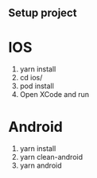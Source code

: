 ## Setup project

# IOS
1. yarn install
2. cd ios/
3. pod install
4. Open XCode and run

# Android
1. yarn install
2. yarn clean-android
3. yarn android